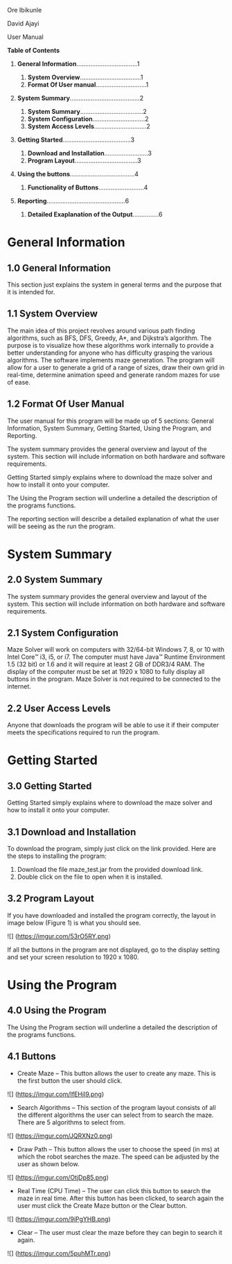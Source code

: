 Ore Ibikunle

David Ajayi

User Manual

**Table of Contents**
1. **General Information**...................................1
    1. **System Overview**...................................1
    2. **Format Of User manual**.............................1

2. **System Summary**........................................2
    1. **System Summary**....................................2
    2. **System Configuration**..............................2
    3. **System Access Levels**..............................2

3. **Getting Started**.......................................3
    1. **Download and Installation**.........................3
    2. **Program Layout**....................................3

4. **Using the buttons**.....................................4
    1. **Functionality of Buttons**..........................4

5. **Reporting**.............................................6
    1. **Detailed Exaplanation of the Output**...............6

# **General Information**

## **1.0 General Information**
This section just explains the system in general terms and the purpose that it is intended for.

## **1.1 System Overview**
The main idea of this project revolves around various path finding algorithms, such as BFS, DFS, Greedy, A*, and Dijkstra’s algorithm. The purpose is to visualize how these algorithms work internally to provide a better understanding for anyone who has difficulty grasping the various algorithms.
The software implements maze generation. The program will allow for a user to generate a grid of a range of sizes, draw their own grid in real-time, determine animation speed and generate random mazes for use of ease.

## **1.2 Format Of User Manual**
The user manual for this program will be made up of 5 sections: General Information, System Summary, Getting Started, Using the Program, and Reporting.

The system summary provides the general overview and layout of the system. This section will include information on both hardware and software requirements.

Getting Started simply explains where to download the maze solver and how to install it onto your computer.

The Using the Program section will underline a detailed the description of the programs functions.

The reporting section will describe a detailed explanation of what the user will be seeing as the run the program. 

# **System Summary**

## **2.0 System Summary**
The system summary provides the general overview and layout of the system. This section will include information on both hardware and software requirements.

## **2.1 System Configuration**
Maze Solver will work on computers with 32/64-bit Windows 7, 8, or 10 with Intel Core™ i3, i5, or i7. The computer must have Java™ Runtime Environment 1.5 (32 bit) or 1.6 and it will require at least 2 GB of DDR3/4 RAM. The display of the computer must be set at 1920 x 1080 to fully display all buttons in the program. Maze Solver is not required to be connected to the internet.

## **2.2 User Access Levels**
Anyone that downloads the program will be able to use it if their computer meets the specifications required to run the program.

# **Getting Started**

## **3.0 Getting Started**
Getting Started simply explains where to download the maze solver and how to install it onto your computer.

## **3.1 Download and Installation**
To download the program, simply just click on the link provided. Here are the steps to installing the program:

   1.	Download the file maze_test.jar from the provided download link.
   2.	Double click on the file to open when it is installed.

## **3.2 Program Layout**
If you have downloaded and installed the program correctly, the layout in image below (Figure 1) is what you should see.

![] (https://imgur.com/53rO5RY.png)

If all the buttons in the program are not displayed, go to the display setting and set your screen resolution to 1920 x 1080.

# Using the Program

## **4.0 Using the Program**
The Using the Program section will underline a detailed the description of the programs functions.

## **4.1 Buttons**
*   Create Maze – This button allows the user to create any maze. This is the first button the user should click. 

![] (https://imgur.com/IfEHjI9.png)

*   Search Algorithms – This section of the program layout consists of all the different algorithms the user can select from to search the maze. There are 5 algorithms to select from. 

![] (https://imgur.com/JQRXNz0.png)

*   Draw Path – This button allows the user to choose the speed (in ms) at which the robot searches the maze. The speed can be adjusted by the user as shown below. 

![] (https://imgur.com/OtjDp85.png)

*   Real Time (CPU Time) – The user can click this button to search the maze in real time. After this button has been clicked, to search again the user must click the Create Maze button or the Clear button. 

![] (https://imgur.com/9iPgYHB.png)

*   Clear – The user must clear the maze before they can begin to search it again. 

![] (https://imgur.com/5puhMTr.png)